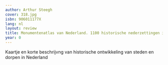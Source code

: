 ```yaml
---
author: Arthur Steegh
cover: 318.jpg
isbn: 906011177X
lang: nl
layout: review
title: Monumentenatlas van Nederland. 1100 historische nederzettingen in kaart
year: 0
---
```

Kaartje en korte beschrijvng van historische ontwikkeling van steden en dorpen in Nederland
